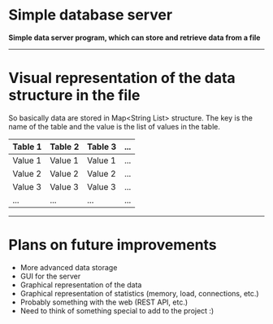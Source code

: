 # Simple database server
**Simple data server program, which can store and retrieve data from a file**

---
# Visual representation of the data structure in the file

So basically data are stored in Map<String List<String>> structure. The key is the name of the table and the value is the list of values in the table.


| Table 1 | Table 2 | Table 3 | ...     |
|---------| ------- | ------- | ------- |
| Value 1 | Value 1 | Value 1 | ...     |
| Value 2 | Value 2 | Value 2 | ...     |
| Value 3 | Value 3 | Value 3 | ...     |
| ...     | ...     | ...     | ...     |
---


# Plans on future improvements


- More advanced data storage
- GUI for the server
- Graphical representation of the data
- Graphical representation of statistics (memory, load, connections, etc.)
- Probably something with the web (REST API, etc.)
- Need to think of something special to add to the project :)